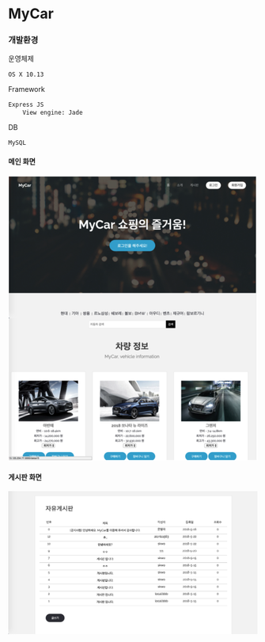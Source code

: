 # MyCar

### 개발환경
운영체제

	OS X 10.13

Framework

	Express JS
		View engine: Jade

DB

	MySQL

#### 메인 화면
![main](./images/main.png)

#### 게시판 화면
![자유게시판](./images/자유게시판.png)